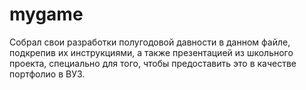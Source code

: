 # mygame
Собрал свои разработки полугодовой давности в данном файле, подкрепив их инструкциями, а также презентацией из школьного проекта, специально для того, чтобы предоставить это в качестве портфолио в ВУЗ.
